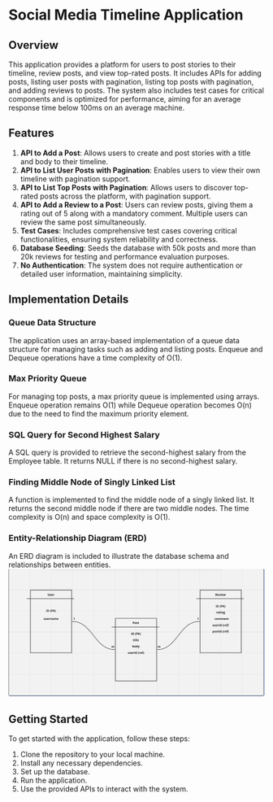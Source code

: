 # Social Media Timeline Application

## Overview

This application provides a platform for users to post stories to their timeline, review posts, and view top-rated posts. It includes APIs for adding posts, listing user posts with pagination, listing top posts with pagination, and adding reviews to posts. The system also includes test cases for critical components and is optimized for performance, aiming for an average response time below 100ms on an average machine.

## Features

1. **API to Add a Post**: Allows users to create and post stories with a title and body to their timeline.
2. **API to List User Posts with Pagination**: Enables users to view their own timeline with pagination support.
3. **API to List Top Posts with Pagination**: Allows users to discover top-rated posts across the platform, with pagination support.
4. **API to Add a Review to a Post**: Users can review posts, giving them a rating out of 5 along with a mandatory comment. Multiple users can review the same post simultaneously.
5. **Test Cases**: Includes comprehensive test cases covering critical functionalities, ensuring system reliability and correctness.
6. **Database Seeding**: Seeds the database with 50k posts and more than 20k reviews for testing and performance evaluation purposes.
7. **No Authentication**: The system does not require authentication or detailed user information, maintaining simplicity.

## Implementation Details

### Queue Data Structure

The application uses an array-based implementation of a queue data structure for managing tasks such as adding and listing posts. Enqueue and Dequeue operations have a time complexity of O(1).

### Max Priority Queue

For managing top posts, a max priority queue is implemented using arrays. Enqueue operation remains O(1) while Dequeue operation becomes O(n) due to the need to find the maximum priority element.

### SQL Query for Second Highest Salary

A SQL query is provided to retrieve the second-highest salary from the Employee table. It returns NULL if there is no second-highest salary.

### Finding Middle Node of Singly Linked List

A function is implemented to find the middle node of a singly linked list. It returns the second middle node if there are two middle nodes. The time complexity is O(n) and space complexity is O(1).

### Entity-Relationship Diagram (ERD)

An ERD diagram is included to illustrate the database schema and relationships between entities.
![Entity-Relationship Diagram](./ERD.png)

## Getting Started

To get started with the application, follow these steps:

1. Clone the repository to your local machine.
2. Install any necessary dependencies.
3. Set up the database.
4. Run the application.
5. Use the provided APIs to interact with the system.
